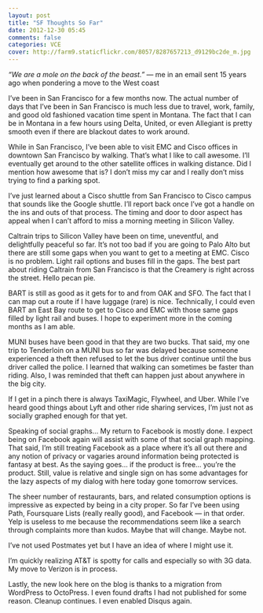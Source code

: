```yaml
---
layout: post
title: "SF Thoughts So Far"
date: 2012-12-30 05:45
comments: false
categories: VCE
cover: http://farm9.staticflickr.com/8057/8287657213_d9129bc2de_m.jpg
---
```


_“We are a mole on the back of the beast.”_ — me in an email sent 15 years ago when pondering a move to the West coast

<a href="http://www.flickr.com/photos/jcuthrell/8287657213/"></a>

I’ve been in San Francisco for a few months now. The actual number of days that I’ve been in San Francisco is much less due to travel, work, family, and good old fashioned vacation time spent in Montana. The fact that I can be in Montana in a few hours using Delta, United, or even Allegiant is pretty smooth even if there are blackout dates to work around.

While in San Francisco, I’ve been able to visit EMC and Cisco offices in downtown San Francisco by walking. That’s what I like to call awesome. I’ll eventually get around to the other satellite offices in walking distance. Did I mention how awesome that is? I don’t miss my car and I really don’t miss trying to find a parking spot.

I’ve just learned about a Cisco shuttle from San Francisco to Cisco campus that sounds like the Google shuttle. I’ll report back once I’ve got a handle on the ins and outs of that process. The timing and door to door aspect has appeal when I can’t afford to miss a morning meeting in Silicon Valley.

Caltrain trips to Silicon Valley have been on time, uneventful, and delightfully peaceful so far. It’s not too bad if you are going to Palo Alto but there are still some gaps when you want to get to a meeting at EMC. Cisco is no problem. Light rail options and buses fill in the gaps. The best part about riding Caltrain from San Francisco is that the Creamery is right across the street. Hello pecan pie.

<a href="http://www.flickr.com/photos/jcuthrell/8288716990/"></a> BART is still as good as it gets for to and from OAK and SFO. The fact that I can map out a route if I have luggage (rare) is nice. Technically, I could even BART an East Bay route to get to Cisco and EMC with those same gaps filled by light rail and buses. I hope to experiment more in the coming months as I am able.

MUNI buses have been good in that they are two bucks. That said, my one trip to Tenderloin on a MUNI bus so far was delayed because someone experienced a theft then refused to let the bus driver continue until the bus driver called the police. I learned that walking can sometimes be faster than riding. Also, I was reminded that theft can happen just about anywhere in the big city.

If I get in a pinch there is always TaxiMagic, Flywheel, and Uber. While I’ve heard good things about Lyft and other ride sharing services, I’m just not as socially graphed enough for that yet.

Speaking of social graphs… My return to Facebook is mostly done. I expect being on Facebook again will assist with some of that social graph mapping. That said, I’m still treating Facebook as a place where it’s all out there and any notion of privacy or vagaries around information being protected is fantasy at best. As the saying goes… if the product is free… you’re the product. Still, value is relative and single sign on has some advantages for the lazy aspects of my dialog with here today gone tomorrow services.

The sheer number of restaurants, bars, and related consumption options is impressive as expected by being in a city proper. So far I’ve been using Path, Foursquare Lists (really really good), and Facebook — in that order. Yelp is useless to me because the recommendations seem like a search through complaints more than kudos. Maybe that will change. Maybe not.

I’ve not used Postmates yet but I have an idea of where I might use it.

I’m quickly realizing AT&T is spotty for calls and especially so with 3G data. My move to Verizon is in process.

Lastly, the new look here on the blog is thanks to a migration from WordPress to OctoPress. I even found drafts I had not published for some reason. Cleanup continues. I even enabled Disqus again.
